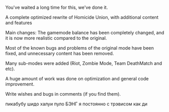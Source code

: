 You've waited a long time for this, we've done it.

A complete optimized rewrite of Homicide Union, with additional content and features

Main changes:
The gamemode balance has been completely changed, and it is now more realistic compared to the original.

Most of the known bugs and problems of the original mode have been fixed, and unnecessary content has been removed.

Many sub-modes were added (Riot, Zombie Mode, Team DeathMatch and etc).

A huge amount of work was done on optimization and general code improvement.

Write wishes and bugs in comments (if you find them).

пикабубу шидо халуи пуло БЭНГ я постоянно с трэвисом как ди
